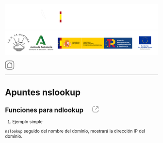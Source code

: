 ![](/.resGen/_bannerD.png#gh-dark-mode-only)
![](/.resGen/_bannerL.png#gh-light-mode-only)

<a href="3.md"><img src="/.resGen/_back.svg" width="30"></a>

---

# Apuntes nslookup

## Funciones para ndlookup &nbsp;&nbsp;&nbsp;&nbsp;&nbsp;<a href="https://www.thegeekstuff.com/2012/07/nslookup-examples/"><img src="/.resGen/_link.svg" width="20"></a>

1. Ejemplo simple

`nslookup` seguido del nombre del dominio, mostrará la dirección IP del dominio.

